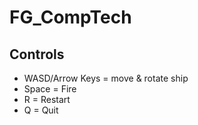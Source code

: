 # FG_CompTech

## Controls

- WASD/Arrow Keys = move & rotate ship
- Space = Fire
- R = Restart
- Q = Quit